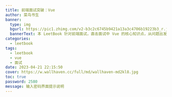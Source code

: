 ```yaml
---
title: 前端面试突破：Vue
author: 菜鸟书生
banner:
  type: img
  bgurl: https://pic1.zhimg.com/v2-b3c2c6745b9421a13a3c4706b19223b3_r.jpg
  bannerText: 本 LeetBook 针对前端面试，直击面试中 Vue 的核心知识点，从问题出发，带你高效备战求职季。
categories:
  - leetbook
tags:
  - leetbook
  - vue
  - 面试
date: 2023-04-21 22:15:50
cover: https://w.wallhaven.cc/full/md/wallhaven-md2kl8.jpg
toc: true
password: 2580
message: 输入密码界面提示说明
---
```

